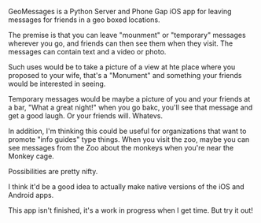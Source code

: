 GeoMessages is a Python Server and Phone Gap iOS app for leaving messages forfriends in a geo boxed locations.The premise is that you can leave "mounment" or "temporary" messages whereveryou go, and friends can then see them when they visit. The messages cancontain text and a video or photo.Such uses would be to take a picture of a view at hte place where you proposedto your wife, that's a "Monument" and something your friends would be interestedin seeing.Temporary messages would be maybe a picture of you and your friends at a bar,"What a great night!" when you go bakc, you'll see that message and get a goodlaugh. Or your friends will. Whatevs.In addition, I'm thinking this could be useful for organizations that want topromote "info guides" type things. When you visit the zoo, maybe you can seemessages from the Zoo about the monkeys when you're near the Monkey cage.Possibilities are pretty nifty.I think it'd be a good idea to actually make native versions of the iOS andAndroid apps.This app isn't finished, it's a work in progress when I get time. But try itout!